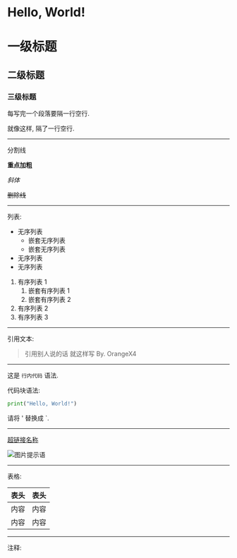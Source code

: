 # Hello, World!

# 一级标题

## 二级标题

### 三级标题

每写完一个段落要隔一行空行.

就像这样, 隔了一行空行.

---

分割线

**重点加粗**

*斜体*

~~删除线~~

---

列表:

* 无序列表
  * 嵌套无序列表
  * 嵌套无序列表
* 无序列表
* 无序列表

1. 有序列表 1
   1. 嵌套有序列表 1
   2. 嵌套有序列表 2
2. 有序列表 2
3. 有序列表 3

---

引用文本:

> 引用别人说的话
> 就这样写
> By. OrangeX4

---

这是 `行内代码` 语法.

代码块语法:

``` python
print("Hello, World!")
```

请将 ' 替换成 `.

---

[超链接名称](链接地址)

![图片提示语](图片地址)

---

表格:

| 表头 | 表头 |
| ---- | ---- |
| 内容 | 内容 |
| 内容 | 内容 |

---

注释:

<!-- 你看不见我 -->